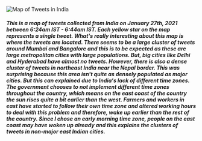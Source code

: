 ![Map of Tweets in India](https://github.com/dhritiy/Geog458_Lab2/blob/main/img/India%20Tweets%20Visualization%20Map.png?raw=true)

##### This is a map of tweets collected from India on January 27th, 2021 between 6:24am IST - 6:44am IST. Each yellow star on the map represents a single tweet. What's really interesting about this map is where the tweets are located. There seems to be a large cluster of tweets around Mumbai and Bangalore and this is to be expected as these are large metropolitan cities with large populations. But, big cities like Delhi and Hyderabad have almost no tweets. However, there is also a dense cluster of tweets in northeast India near the Nepal border. This was surprising because this area isn't quite as densely populated as major cities. But this can explained due to India's lack of different time zones. The government chooses to not implement different time zones throughout the country, which means on the east coast of the country the sun rises quite a bit earlier than the west. Farmers and workers in east have started to follow their own time zone and altered working hours to deal with this problem and therefore, wake up earlier than the rest of the country. Since I chose an early morning time zone, people on the east coast may have woken up already and this explains the clusters of tweets in non-major east Indian cities. 
